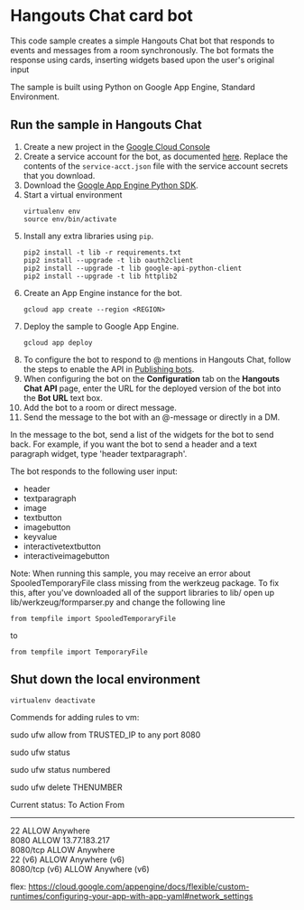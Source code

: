 # Hangouts Chat card bot

This code sample creates a simple Hangouts Chat bot that responds to events and
messages from a room synchronously. The bot formats the response using cards,
inserting widgets based upon the user's original input

The sample is built using Python on Google App Engine, Standard Environment.

## Run the sample in Hangouts Chat

  1. Create a new project in the
     [Google Cloud Console](https://console.cloud.google.com)
  1. Create a service account for the bot, as documented
     [here](https://developers.google.com/hangouts/chat/how-tos/service-accounts).
     Replace the contents of the `service-acct.json` file with the service
     account secrets that you download.
  1. Download the
     [Google App Engine Python SDK](https://cloud.google.com/appengine).
  1. Start a virtual environment
      ```
      virtualenv env
      source env/bin/activate
      ```
  1. Install any extra libraries using `pip`.
      ```
      pip2 install -t lib -r requirements.txt
      pip2 install --upgrade -t lib oauth2client
      pip2 install --upgrade -t lib google-api-python-client
      pip2 install --upgrade -t lib httplib2
      ```
  1. Create an App Engine instance for the bot.
     ```
     gcloud app create --region <REGION>
     ```
  1. Deploy the sample to Google App Engine.
     ```
     gcloud app deploy
     ```
  1. To configure the bot to respond to @ mentions in Hangouts Chat, follow
     the steps to enable the API in
     [Publishing bots](https://developers.google.com/hangouts/chat/how-tos/bots-publish).
  1. When configuring the bot on the **Configuration** tab on the
     **Hangouts Chat API** page, enter the URL for the deployed version
     of the bot into the **Bot URL** text box.
  1. Add the bot to a room or direct message.
  1. Send the message to the bot with an @-message or directly in a DM.

In the message to the bot, send a list of the widgets for the bot to send back.
For example, if you want the bot to send a header and a text paragraph widget,
type 'header textparagraph'.

The bot responds to the following user input:

  - header
  - textparagraph
  - image
  - textbutton
  - imagebutton
  - keyvalue
  - interactivetextbutton
  - interactiveimagebutton


Note: When running this sample, you may receive an error about
SpooledTemporaryFile class missing from the werkzeug package. To fix this, after
you've downloaded all of the support libraries to lib/ open up
lib/werkzeug/formparser.py and change the following line

```
from tempfile import SpooledTemporaryFile
```

to

```
from tempfile import TemporaryFile
```

## Shut down the local environment

```
virtualenv deactivate
```


Commends for adding rules to vm:

sudo ufw allow from TRUSTED_IP to any port 8080

sudo ufw status

sudo ufw status numbered

sudo ufw delete THENUMBER

Current status:
To                         Action      From
--                         ------      ----
22                         ALLOW       Anywhere                  
8080                       ALLOW       13.77.183.217             
8080/tcp                   ALLOW       Anywhere                  
22 (v6)                    ALLOW       Anywhere (v6)             
8080/tcp (v6)              ALLOW       Anywhere (v6) 

flex: https://cloud.google.com/appengine/docs/flexible/custom-runtimes/configuring-your-app-with-app-yaml#network_settings